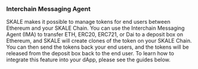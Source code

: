 ### Interchain Messaging Agent

SKALE makes it possible to manage tokens for end users between Ethereum and your SKALE Chain. You can use the Interchain Messaging Agent (IMA) to transfer ETH, ERC20, ERC721, or Dai to a deposit box on Ethereum, and SKALE will create clones of the token on your SKALE Chain. You can then send the tokens back your end users, and the tokens will be released from the deposit box back to the end user. To learn how to integrate this feature into your dApp, please see the guides below.
